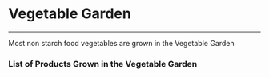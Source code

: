 # Vegetable Garden
---

Most non starch food vegetables are grown in the Vegetable Garden

### List of Products Grown in the Vegetable Garden
